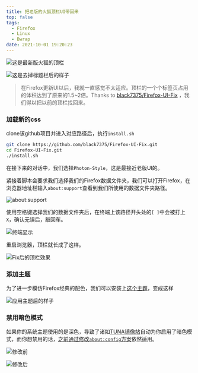 ```yaml
---
title: 把老版的火狐顶栏UI带回来
top: false
tags:
  - Firefox
  - Linux
  - Bwrap
date: 2021-10-01 19:20:23
---
```


![这是最新版火狐的顶栏](https://pp1.edgepic.com/2021/10/01/01dcd1001072356.png)

![这是去掉标题栏后的样子](https://pp1.edgepic.com/2021/10/01/037531001072738.png)

> 在Firefox更新UI以后，我就一直感觉不太适应。顶栏的一个个标签页占用的体积达到了原来的1.5~2倍。Thanks to [black7375/Firefox-UI-Fix](https://github.com/black7375/Firefox-UI-Fix) ，我们得以把以前的顶栏找回来。

### 加载新的css

clone该github项目并进入对应路径后，执行`install.sh`

```bash
git clone https://github.com/black7375/Firefox-UI-Fix.git
cd Firefox-UI-Fix.git
./install.sh
```

在接下来的对话中，我们选择`Photon-Style`，这是最接近老版UI的。

紧接着脚本会要求我们选择我们的Firefox数据文件夹，我们可以打开Firefox，在浏览器地址栏输入`about:support`查看到我们所使用的数据文件夹路径。

![about:support](https://pp1.edgepic.com/2021/10/01/20f181001074704.png)

使用空格键选择我们的数据文件夹后，在终端上该路径开头处的`[ ]`中会被打上`X`，确认无误后，敲回车。

![终端显示](https://pp1.edgepic.com/2021/10/01/0ecd81001074935.png)

重启浏览器，顶栏就长成了这样。

![Fix后的顶栏效果](https://pp1.edgepic.com/2021/10/01/5fa2c1001075246.png)

### 添加主题

为了进一步模仿Firefox经典的配色，我们可以安装上[这个主题](https://addons.mozilla.org/zh-CN/firefox/addon/photon-colors/)，变成这样

![应用主题后的样子](https://pp1.edgepic.com/2021/10/01/5cb921001075521.png)

### 禁用暗色模式

如果你的系统主题使用的是深色，导致了诸如[TUNA镜像站](https://mirrors.tuna.tsinghua.edu.cn)自动为你启用了暗色模式，而你想禁用的话，[之前通过修改`about:config`方案](/2021/04/23/disable-firefox-nightmode-when-your-system-is-using-that/)依然适用。

![修改前](https://pp1.edgepic.com/2021/10/01/584db1001080135.png)

![修改后](https://pp1.edgepic.com/2021/10/01/ac1151001080027.png)
